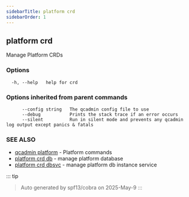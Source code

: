 ```yaml
---
sidebarTitle: platform crd
sidebarOrder: 1
---
```


## platform crd

Manage Platform CRDs

### Options

```
  -h, --help   help for crd
```

### Options inherited from parent commands

```
      --config string   The qcadmin config file to use
      --debug           Prints the stack trace if an error occurs
      --silent          Run in silent mode and prevents any qcadmin log output except panics & fatals
```

### SEE ALSO

* [qcadmin platform](platform.md)	 - Platform commands
* [platform crd db](platform_crd_db.md)	 - manage platform database
* [platform crd dbsvc](platform_crd_dbsvc.md)	 - manage platform db instance service

::: tip
>Auto generated by spf13/cobra on 2025-May-9
:::